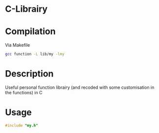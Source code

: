 # C-Librairy

# Compilation

Via Makefile

```bash
gcc function -L lib/my -lmy
```
# Description

Useful personal function librairy (and recoded with some customisation in the functions) in C

# Usage
```c
#include "my.h"
```
